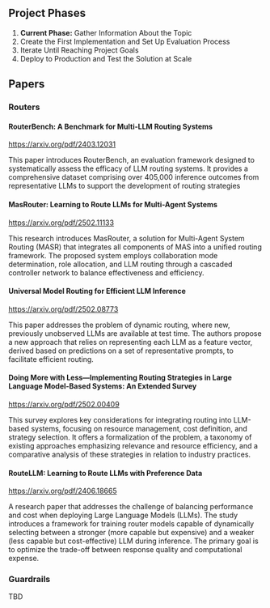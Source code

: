 
## Project Phases
1. **Current Phase:** Gather Information About the Topic 
2. Create the First Implementation and Set Up Evaluation Process
3. Iterate Until Reaching Project Goals
4. Deploy to Production and Test the Solution at Scale


## Papers

### Routers

#### RouterBench: A Benchmark for Multi-LLM Routing Systems

https://arxiv.org/pdf/2403.12031
 
This paper introduces RouterBench, an evaluation framework designed to systematically assess the efficacy of LLM routing systems. It provides a comprehensive dataset comprising over 405,000 inference outcomes from representative LLMs to support the development of routing strategies


#### MasRouter: Learning to Route LLMs for Multi-Agent Systems 

https://arxiv.org/pdf/2502.11133 

This research introduces MasRouter, a solution for Multi-Agent System Routing (MASR) that integrates all components of MAS into a unified routing framework. The proposed system employs collaboration mode determination, role allocation, and LLM routing through a cascaded controller network to balance effectiveness and efficiency.


#### Universal Model Routing for Efficient LLM Inference

https://arxiv.org/pdf/2502.08773

This paper addresses the problem of dynamic routing, where new, previously unobserved LLMs are available at test time. The authors propose a new approach that relies on representing each LLM as a feature vector, derived based on predictions on a set of representative prompts, to facilitate efficient routing.


#### Doing More with Less—Implementing Routing Strategies in Large Language Model-Based Systems: An Extended Survey

https://arxiv.org/pdf/2502.00409

This survey explores key considerations for integrating routing into LLM-based systems, focusing on resource management, cost definition, and strategy selection. It offers a formalization of the problem, a taxonomy of existing approaches emphasizing relevance and resource efficiency, and a comparative analysis of these strategies in relation to industry practices. 


#### RouteLLM: Learning to Route LLMs with Preference Data 

https://arxiv.org/pdf/2406.18665

A research paper that addresses the challenge of balancing performance and cost when deploying Large Language Models (LLMs). The study introduces a framework for training router models capable of dynamically selecting between a stronger (more capable but expensive) and a weaker (less capable but cost-effective) LLM during inference. The primary goal is to optimize the trade-off between response quality and computational expense.


### Guardrails 
TBD